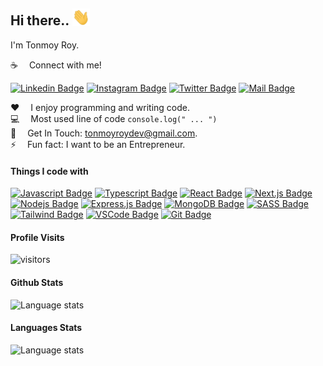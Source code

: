 <!-- ![Github Banner](assets/..) -->

## Hi there.. <img src="assets/hello.gif" width="28px" alt="hi">

I'm Tonmoy Roy.

:coffee: &emsp;Connect with me!

<!-- [![Facebook Badge](https://img.shields.io/badge/Facebook-1877F2?style=for-the-badge&logo=facebook&logoColor=white)](https://facebook.com) [![Youtube Badge](https://img.shields.io/badge/YouTube-FF0000?style=for-the-badge&logo=youtube&logoColor=white)](https://youtube.com/) -->

[![Linkedin Badge](https://img.shields.io/badge/LinkedIn-0077B5?style=for-the-badge&logo=linkedin&logoColor=white)](https://www.linkedin.com/in/tonmoy-roy-11a395227/) [![Instagram Badge](https://img.shields.io/badge/Instagram-E4405F?style=for-the-badge&logo=instagram&logoColor=white)](https://instagram.com/) [![Twitter Badge](https://img.shields.io/badge/Twitter-1DA1F2?style=for-the-badge&logo=twitter&logoColor=white)](https://twitter.com/tonmoy__dev) [![Mail Badge](https://img.shields.io/badge/Gmail-D14836?style=for-the-badge&logo=gmail&logoColor=white)](mailto:tonmoyroydev@gmail.com)

:hearts: &emsp;I enjoy programming and writing code. <br/>
:computer: &emsp;Most used line of code `console.log(" ... ")` <br/>
:e-mail: &emsp;Get In Touch: tonmoyroydev@gmail.com.<br/>
⚡ &emsp;Fun fact: I want to be an Entrepreneur.

#### Things I code with

[![Javascript Badge](https://img.shields.io/badge/-Javascript-F0DB4F?style=for-the-badge&labelColor=black&logo=javascript&logoColor=F0DB4F)](#) [![Typescript Badge](https://img.shields.io/badge/-Typescript-007acc?style=for-the-badge&labelColor=black&logo=typescript&logoColor=007acc)](#) [![React Badge](https://img.shields.io/badge/-React-61DBFB?style=for-the-badge&labelColor=black&logo=react&logoColor=61DBFB)](#) [![Next.js Badge](https://img.shields.io/badge/next.js-000000?style=for-the-badge&logo=nextdotjs&logoColor=white)](#) [![Nodejs Badge](https://img.shields.io/badge/-Nodejs-3C873A?style=for-the-badge&labelColor=black&logo=node.js&logoColor=3C873A)](#) [![Express.js Badge](https://img.shields.io/badge/Express.js-000000?style=for-the-badge&logo=express&logoColor=white)](#) [![MongoDB Badge](https://img.shields.io/badge/MongoDB-4EA94B?style=for-the-badge&logo=mongodb&logoColor=white)](#) [![SASS Badge](https://img.shields.io/badge/Sass-CC6699?style=for-the-badge&logo=sass&logoColor=white)](#) [![Tailwind Badge](https://img.shields.io/badge/Tailwind%20CSS-092749?style=for-the-badge&logo=tailwindcss&logoColor=06B6D4&labelColor=000000)](#) [![VSCode Badge](https://img.shields.io/badge/Visual_Studio-5C2D91?style=for-the-badge&logo=visual%20studio&logoColor=white)](#) [![Git Badge](https://img.shields.io/badge/Git-F05032?style=for-the-badge&logo=git&logoColor=white)](#)

#### Profile Visits

![visitors](https://visitor-badge.glitch.me/badge?page_id=tonmoy-dev.tonmoy-dev)

#### Github Stats

![Language stats](https://github-readme-stats.vercel.app/api/top-langs/?username=tonmoy-dev&langs_count=8&show_icons=true&theme=tokyonight#gh-dark-mode-only)

<!-- ![GitHub stats-Light](https://github-readme-stats.vercel.app/api?username=tonmoy-dev&show_icons=true&theme=default#gh-light-mode-only) -->

#### Languages Stats

![Language stats](https://github-readme-stats.vercel.app/api/top-langs/?username=tonmoy-dev&langs_count=8&show_icons=true&theme=dark#gh-dark-mode-only)

<!-- ![Language stats](https://github-readme-stats.vercel.app/api/top-langs/?username=tonmoy-dev&langs_count=8&show_icons=true&theme=default#gh-light-mode-only) -->
